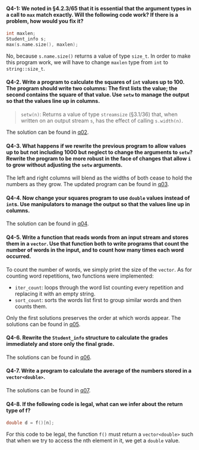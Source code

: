#### Q4-1: We noted in §4.2.3/65 that it is essential that the argument types in a call to `max` match exactly. Will the following code work? If there is a problem, how would you fix it?
```c++
int maxlen;
Student_info s;
max(s.name.size(), maxlen);
```
No, because `s.name.size()` returns a value of type `size_t`. In order to make this program work, we will have to change `maxlen` type from `int` to `string::size_t`.

#### Q4-2. Write a program to calculate the squares of `int` values up to 100. The program should write two columns: The first lists the value; the second contains the square of that value. Use `setw` to manage the output so that the values line up in columns.
> `setw(n)`: Returns a value of type `streamsize` (§3.1/36) that, when written on an output stream `s`, has the effect of calling `s.width(n)`.

The solution can be found in [q02](q02.cpp).

#### Q4-3. What happens if we rewrite the previous program to allow values up to but not including 1000 but neglect to change the arguments to `setw`? Rewrite the program to be more robust in the face of changes that allow `i` to grow without adjusting the `setw` arguments.
The left and right columns will blend as the widths of both cease to hold the numbers as they grow. The updated program can be found in [q03](q03.cpp).

#### Q4-4. Now change your squares program to use `double` values instead of `int`s. Use manipulators to manage the output so that the values line up in columns.
The solution can be found in [q04](q04.cpp).

#### Q4-5. Write a function that reads words from an input stream and stores them in a `vector`. Use that function both to write programs that count the number of words in the input, and to count how many times each word occurred.
To count the number of words, we simply print the size of the `vector`. As for counting word repetitions, two functions were implemented:
- `iter_count`: loops through the word list counting every repetition and replacing it with an empty string.
- `sort_count`: sorts the words list first to group similar words and then counts them.

Only the first solutions preserves the order at which words appear. The solutions can be found in [q05](q05.cpp).

#### Q4-6. Rewrite the `Student_info` structure to calculate the grades immediately and store only the final grade.
The solutions can be found in [q06](q06.cpp).

#### Q4-7. Write a program to calculate the average of the numbers stored in a `vector<double>`.
The solutions can be found in [q07](q07.cpp).

#### Q4-8. If the following code is legal, what can we infer about the return type of f?
```c++
double d = f()[n];
```
For this code to be legal, the function `f()` must return a `vector<double>` such that when we try to access the nth element in it, we get a `double` value.